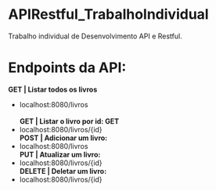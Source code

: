 # APIRestful_TrabalhoIndividual
Trabalho individual de Desenvolvimento API e Restful.

# Endpoints da API:

<b>GET | Listar todos os livros</b><br>
-    localhost:8080/livros<br><br>
<b>GET | Listar o livro por id: GET</b><br>
-   localhost:8080/livros/{id}<br>
<b>POST | Adicionar um livro:</b><br>
-   localhost:8080/livros<br>
<b>PUT | Atualizar um livro:</b><br>
-   localhost:8080/livros/{id}<br>
<b>DELETE | Deletar um livro:</b><br>
-   localhost:8080/livros/{id}<br>
